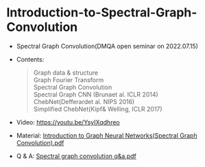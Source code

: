 # Introduction-to-Spectral-Graph-Convolution


- Spectral Graph Convolution(DMQA open seminar on 2022.07.15)

- Contents:<br/>
  > Graph data & structure<br/>
  > Graph Fourier Transform<br/> 
  > Spectral Graph Convolution<br/> 
  > Spectral Graph CNN (Brunaet al. ICLR 2014)<br/> 
  > ChebNet(Defferardet al. NIPS 2016)<br/> 
  > Simplified ChebNet(Kipf& Welling, ICLR 2017)<br/> 


- Video: https://youtu.be/YsyIXqdhreo<br/>
- Material: [Introduction to Graph Neural Networks(Spectral Graph Convolution).pdf](https://github.com/Sangmann/Introduction-to-Spectral-Graph-Convolution/files/9299584/Introduction.to.Graph.Neural.Networks.Spectral.Graph.Convolution.pdf)<br/>
- Q & A: [Spectral graph convolution q&a.pdf](https://github.com/Sangmann/Introduction-to-Spectral-Graph-Convolution/files/9299599/Spectral.graph.convolution.q.a.pdf)
